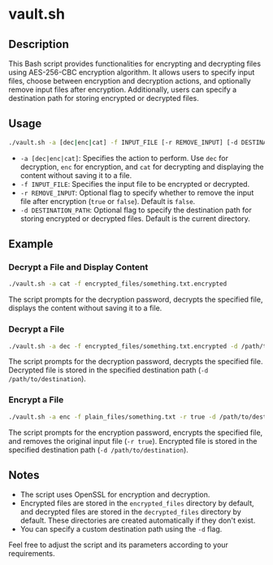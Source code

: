 # vault.sh

## Description
This Bash script provides functionalities for encrypting and decrypting files using AES-256-CBC encryption algorithm. It allows users to specify input files, choose between encryption and decryption actions, and optionally remove input files after encryption. Additionally, users can specify a destination path for storing encrypted or decrypted files.

## Usage

```bash
./vault.sh -a [dec|enc|cat] -f INPUT_FILE [-r REMOVE_INPUT] [-d DESTINATION_PATH]
```


- `-a [dec|enc|cat]`: Specifies the action to perform. Use `dec` for decryption, `enc` for encryption, and `cat` for decrypting and displaying the content without saving it to a file.
- `-f INPUT_FILE`: Specifies the input file to be encrypted or decrypted.
- `-r REMOVE_INPUT`: Optional flag to specify whether to remove the input file after encryption (`true` or `false`). Default is `false`.
- `-d DESTINATION_PATH`: Optional flag to specify the destination path for storing encrypted or decrypted files. Default is the current directory.

## Example
### Decrypt a File and Display Content

```bash
./vault.sh -a cat -f encrypted_files/something.txt.encrypted
```

The script prompts for the decryption password, decrypts the specified file, displays the content without saving it to a file.

### Decrypt a File

```bash
./vault.sh -a dec -f encrypted_files/something.txt.encrypted -d /path/to/destination
```

The script prompts for the decryption password, decrypts the specified file. Decrypted file is stored in the specified destination path (`-d /path/to/destination`).

### Encrypt a File

```bash
./vault.sh -a enc -f plain_files/something.txt -r true -d /path/to/destination
```

The script prompts for the encryption password, encrypts the specified file, and removes the original input file (`-r true`). Encrypted file is stored in the specified destination path (`-d /path/to/destination`).

## Notes
- The script uses OpenSSL for encryption and decryption.
- Encrypted files are stored in the `encrypted_files` directory by default, and decrypted files are stored in the `decrypted_files` directory by default. These directories are created automatically if they don't exist.
- You can specify a custom destination path using the `-d` flag.

Feel free to adjust the script and its parameters according to your requirements.

